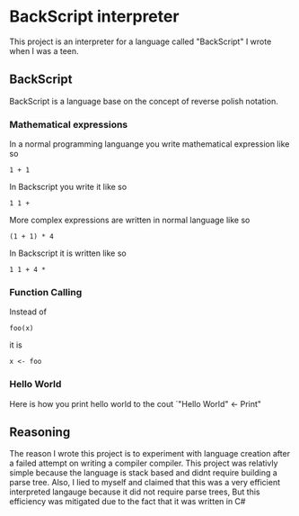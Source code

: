 # BackScript interpreter
This project is an interpreter for a language called "BackScript" I wrote when I was a teen.
## BackScript
BackScript is a language base on the concept of reverse polish notation.
### Mathematical expressions
In a normal programming languange you write mathematical expression like so

```1 + 1```

In Backscript you write it like so

```1 1 +```

More complex expressions are written in normal language like so

```(1 + 1) * 4```

In Backscript it is written like so

```1 1 + 4 *```

### Function Calling
Instead of 

```foo(x)```

it is 

```x <- foo```

### Hello World
Here is how you print hello world to the cout
`"Hello World" <- Print"

## Reasoning
The reason I wrote this project is to experiment with language creation after a failed attempt on writing a compiler compiler.
This project was relativly simple because the language is stack based and didnt require building a parse tree.
Also, I lied to myself and claimed that this was a very efficient interpreted langauge because it did not require parse trees, 
But this efficiency was mitigated due to the fact that it was written in C#

